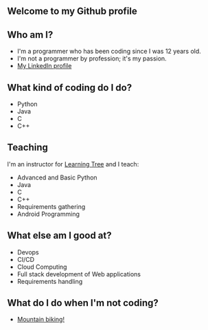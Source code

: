 ## Welcome to my Github profile

## Who am I?
- I'm a programmer who has been coding since I was 12 years old.
- I'm not a programmer by profession; it's my passion.
- [My LinkedIn profile](https://www.linkedin.com/in/alexander-lapajne-5075a62/)

## What kind of coding do I do?
- Python
- Java
- C
- C++

## Teaching
I'm an instructor for [Learning Tree](https://www.learningtree.com/) and I teach:
- Advanced and Basic Python
- Java
- C
- C++
- Requirements gathering
- Android Programming
  
## What else am I good at?
- Devops
- CI/CD
- Cloud Computing
- Full stack development of Web applications
- Requirements handling

## What do I do when I'm not coding?
- [Mountain biking!](https://alexanderlapajne.blogspot.com/)
